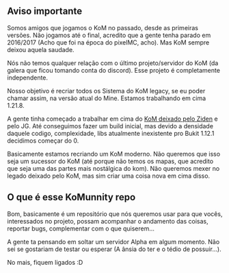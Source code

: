## Aviso importante
Somos amigos que jogamos o KoM no passado, desde as primeiras versões. Não jogamos até o final, acredito que a gente tenha parado em 2016/2017 (Acho que foi na época do pixelMC, acho). Mas KoM sempre deixou aquela saudade.

Nós não temos qualquer relação com o último projeto/servidor do KoM (da galera que ficou tomando conta do discord). Esse projeto é completamente independente. 

Nosso objetivo é recriar todos os Sistema do KoM legacy, se eu poder chamar assim, na versão atual do Mine. Estamos trabalhando em cima 1.21.8. 

A gente tinha começado a trabalhar em cima do  [KoM deixado pelo Ziden](https://github.com/TispStudios/KnightsOfMinecraft/tree/main) e pelo JG. Até conseguimos fazer um build inicial, mas devido a densidade daquele codigo, complexidade, libs atualmente inexistente pro Bukit 1.12.1 decidimos começar do 0.

Basicamente estamos recriando um KoM moderno. Não queremos que isso seja um sucessor do KoM (até porque não temos os mapas, que acredito que seja uma das partes mais nostálgica do kom). Não queremos mexer no legado deixado pelo KoM, mas sim criar uma coisa nova em cima disso. 

## O que é esse KoMunnity repo
Bom, basicamente é um repositório que nós queremos usar para que vocês, interessados no projeto, possam acompanhar o andamento das coisas, reportar bugs, complementar com o que quiserem...

A gente ta pensando em soltar um servidor Alpha em algum momento. Não sei se gostariam de testar ou esperar (A ânsia do ter e o tédio de possuir...).

No mais, fiquem ligados :D

